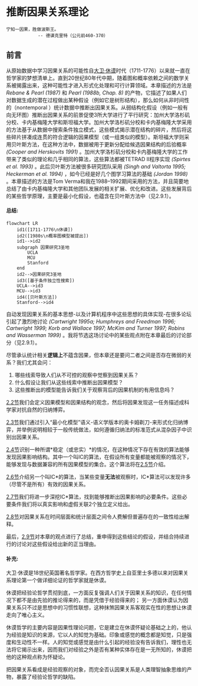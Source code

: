 # 推断因果关系理论

```
宁知一因果，胜做波斯王。
			-- 德谟克里特（公元前460-370）
```

## 前言
从原始数据中学习因果关系的可能性自[大卫·休谟](#hume)时代（1711-1776）以来就一直在哲学家的梦想清单上。直到20世纪80年代中期，随着图和概率依赖之间的数学关系被揭露出来，这种可能性才进入形式化处理和可行计算领域。本章描述的方法是 *Rebane & Pearl (1987)* 和 *Pearl (1988b, Chap. 8)* 的产物，它描述了如果人们对数据生成的潜在过程做出某种假设（例如它是树形结构），那么如何从非时间性的（nontemporal ）统计数据中推断出因果关系。从弱结构化假设（例如一般有向无环图）推断出因果关系的前景促使3所大学进行了平行研究：加州大学洛杉矶分校、卡内基梅隆大学和斯坦福大学。加州大学洛杉矶分校和卡内基梅隆大学采用的方法基于从数据中搜索条件独立模式，这些模式揭示潜在结构的碎片，然后将这些碎片拼凑成连贯的符合逻辑的因果模型（或一组类似的模型）。斯坦福大学则采用贝叶斯方法，在这种方法中，数据被用于更新分配给候选因果结构的后验概率 *(Cooper and Herskovits 1991)* 。加州大学洛杉矶分校和卡内基梅隆大学的工作带来了类似的理论和几乎相同的算法，这些算法都被TETRAD II程序实现 *(Spirtes et al. 1993)* 。此后贝叶斯方法被很多研究团队采用 *(Singh and Valtorta 1995; Heckerman et al. 1994)* ，如今已经是好几个图学习算法的基础 *(Jordan 1998)* 。本章描述的方法是Tom Verma和我在1988–1992期间采用的方法，并且简要地总结了由卡内基梅隆大学和其他团队发展的相关扩展、优化和改进。这些发展背后的某些哲学原理，主要是最小化假设，也蕴含在贝叶斯方法中（见2.9.1）。

<div class="alert alert-success" role="alert">
  <h4 class="alert-heading">总结:</h4>

```mermaid
flowchart LR
    id1([1711-1776\n休谟])
    id2([1980s\n概率图模型被提出])
    id1-->id2
    subgraph 因果研究3圣地
    	UCLA
    	MCU
    	Stanford
    end
    id2-->因果研究3圣地
    id3([基于条件独立性搜索])
    UCLA-->id3
    MCU-->id3
    id4([贝叶斯方法])
    Stanford-->id4
```

</div>


自动发现因果关系的基本思想-以及计算机程序中这些思想的具体实现-在很多论坛引起了激烈地讨论 *(Cartwright 1995a; Humphreys and Freedman 1996; Cartwright 1999; Korb and Wallace 1997; McKim and Turner 1997; Robins and Wasserman 1999)* 。我将节选这场讨论中的某些观点附在本章最后的讨论部分（见2.9.1）。

尽管承认统计相关**逻辑上**不蕴含因果，但本章还是要问二者之间是否存在微弱的关系？我们尤其会问：
1. 哪些线索导致人们从不可控的观察中觉察到因果关系？
2. 什么假设让我们从这些线索中推断出因果模型？
3. 这些推断出的模型能告诉我们关于观察背后的因果机制的有用信息吗？

[2.2节](/chapter02/2.The_Causal_Discovery_Framework.md)我们会定义因果模型和因果结构的观念，然后将因果发现这一任务描述成科学家对抗自然的归纳博弈。

[2.3节](/chapter02/3.Model_Preference.md)我们通过引入“最小化模型”语义-语义学版本的奥卡姆剃刀-来形式化归纳博弈，并举例说明相较于一般传统做法，如何遵循归纳法的标准范式从混杂因子中识别出因果关系。

[2.4节](/chapter02/4.Stable_Distribution.md)识别一种所谓*稳定（或忠实）*的情况，在这种情况下存在有效的算法能够发现因果影响结构。其中一个叫IC的算法，在假设所有变量都能被观察的情况下，能够发现与数据兼容的所有因果模型的集合。这个算法将在[2.5节](/chapter02/5.Recovering_DAG_Structures.md)介绍。

[2.6节](/chapter02/6.Recovering_Latent_Structures.md)介绍另一个叫IC\*的算法，当某些变量**无法**被观察时，IC\*算法可以发现许多（尽管不是所有）有效的因果关系。

[2.7节](/chapter02/7.Local_Criteria_for_Inferring_Causal_Relations.md)我们将进一步深挖IC\*算法，找到能够推断出因果影响的必要条件。这些必要条件我们将以真实影响和虚假关联2个独立定义给出。

[2.8节](/chapter02/8.Nontemporal_Causation_And_Statistical_Time.md)对因果关系在时间层面和统计层面之间令人费解但普遍存在的一致性给出解释。

最后，[2.9节](/chapter02/9.Conclusions.md)对本章的观点进行了总结，重申得到这些结论的假设，并结合持续进行的讨论对这些假设给出新的正当理由。

<div class="alert alert-primary" role="alert" id="hume">
  <h4 class="alert-heading">补充:</h4>

大卫·休谟是18世纪英国著名哲学家。在西方哲学史上自亚里士多德以来对因果关系理论第一个做详细论证的哲学家就是休谟。

休谟把经验论哲学贯彻到底，一方面反复强调人们关于因果关系的知识，在任何情况下都不是由先验的推论得来的，而是凭借于经验得来的；
另一方面休谟认为因果关系只不过是思想中的习惯性联想，这种抹煞因果关系客观实在性的思想让休谟走向了唯心主义。

休谟哲学的主要内容是因果性理论问题，它是建立在休谟怀疑论基础之上的，他认为经验是知识的来源，它以人的知觉为基础。印象或感觉的概念都是知觉，只是强度和生动性不一样。人的知觉或感觉是由什么引起的经验没有告诉我们，理性也无法将它揭示出来，因而我们对经验之外是否有某种实体存在是一无所知的，休谟把他的这种观点称为怀疑论。

把因果关系看成是经验观察的对象，而完全否认因果关系是人类理智抽象思维的产物，暴露了经验论哲学的缺陷。
</div>